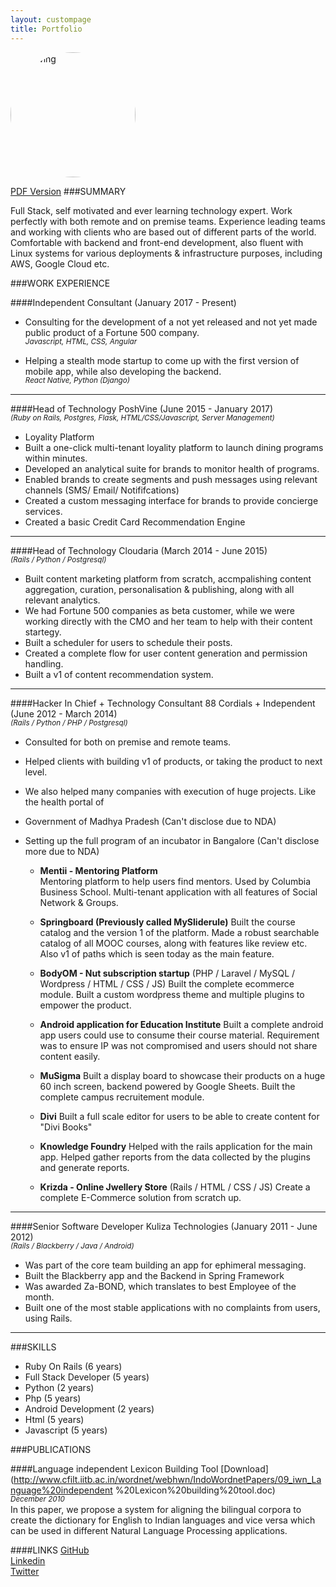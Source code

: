 ```yaml
---
layout: custompage
title: Portfolio
---
```


<img src="https://dl.dropboxusercontent.com/u/56592400/profilepic.jpg" alt="Drawing" style="width: 200px;border-radius:50%;margin:0 auto;"/>


[PDF Version](https://dl.dropboxusercontent.com/u/56592400/Aram-Bhusal.pdf)
###SUMMARY

Full Stack, self motivated and ever learning technology expert.
Work perfectly with both remote and on premise teams.
Experience leading teams and working with clients who are based out of different parts of the world.
Comfortable with backend and front-end development, also fluent with Linux systems for various deployments & infrastructure purposes, including AWS, Google Cloud etc.

###WORK EXPERIENCE

####Independent Consultant
(January 2017 - Present)

- Consulting for the development of a not yet released and not yet made public product
of a Fortune 500 company.<br>
*<sup>Javascript, HTML, CSS, Angular*</sup>

- Helping a stealth mode startup to come up with the first version of mobile app, while also developing the backend.<br>
*<sup>React Native, Python (Django)</sup>*

****

####Head of Technology
PoshVine (June 2015 - January 2017)<br>
*<sup>(Ruby on Rails, Postgres, Flask, HTML/CSS/Javascript, Server Management)</sup>*

- Loyality Platform
- Built a one-click multi-tenant loyality platform to launch dining programs within minutes.
- Developed an analytical suite for brands to monitor health of programs.
- Enabled brands to create segments and push messages using relevant channels (SMS/ Email/ Notififcations)
- Created a custom messaging interface for brands to provide concierge services.
- Created a basic Credit Card Recommendation Engine

****

####Head of Technology
Cloudaria (March 2014 - June 2015) <br>
*<sup>(Rails / Python / Postgresql)</sup>*

- Built content marketing platform from scratch, accmpalishing content aggregation, curation, personalisation & publishing, along with all relevant analytics.
- We had Fortune 500 companies as beta customer, while we were working directly with the CMO and her team to help with their content startegy.
- Built a scheduler for users to schedule their posts.
- Created a complete flow for user content generation and permission handling.
- Built a v1 of content recommendation system.

****

####Hacker In Chief + Technology Consultant
88 Cordials + Independent (June 2012 - March 2014)<br>
*<sup>(Rails / Python / PHP / Postgresql)</sup>*

- Consulted for both on premise and remote teams.
- Helped clients with building v1 of products, or taking the product to next level.
- We also helped many companies with execution of huge projects. Like the health portal of
- Government of Madhya Pradesh (Can't disclose due to NDA)
- Setting up the full program of an incubator in Bangalore (Can't disclose more due to NDA)

  * __Mentii - Mentoring Platform__<br>
Mentoring platform to help users find mentors.
Used by Columbia Business School. Multi-tenant application with all features of Social Network & Groups.

  * __Springboard (Previously called MySliderule)__
Built the course catalog and the version 1 of the platform.
Made a robust searchable catalog of all MOOC courses, along with features like review etc. Also v1 of paths
which is seen today as the main feature.

  * __BodyOM - Nut subscription startup__
(PHP / Laravel / MySQL / Wordpress / HTML / CSS / JS)
Built the complete ecommerce module. Built a custom wordpress theme and multiple plugins to empower the product.

  * __Android application for Education Institute__
Built a complete android app users could use to consume their course material.
Requirement was to ensure IP was not compromised and users should not share content easily.

  * __MuSigma__
Built a display board to showcase their products on a huge 60 inch screen, backend powered by Google Sheets.
Built the complete campus recruitement module.

  * __Divi__
Built a full scale editor for users to be able to create content for "Divi Books"

  * __Knowledge Foundry__
Helped with the rails application for the main app.
Helped gather reports from the data collected by the plugins and generate reports.

  * __Krizda - Online Jwellery Store__
(Rails / HTML / CSS / JS)
Create a complete E-Commerce solution from scratch up.


****

####Senior Software Developer
Kuliza Technologies  (January 2011 - June 2012)<br>
*<sup>(Rails / Blackberry / Java / Android)</sup>*

- Was part of the core team building an app for ephimeral messaging.
- Built the Blackberry app and the Backend in Spring Framework
- Was awarded Za-BOND, which translates to best Employee of the month.
- Built one of the most stable applications with no complaints from users, using Rails.

****

###SKILLS

- Ruby On Rails (6 years)
- Full Stack Developer (5 years)
- Python (2 years)
- Php (5 years)
- Android Development (2 years)
- Html (5 years)
- Javascript (5 years)




###PUBLICATIONS

####Language independent Lexicon Building Tool
[Download](http://www.cfilt.iitb.ac.in/wordnet/webhwn/IndoWordnetPapers/09_iwn_Language%20independent %20Lexicon%20building%20tool.doc)
<br>
*<sup>December 2010</sup>*<br>
In this paper, we propose a system for aligning the bilingual corpora to create the dictionary for English to Indian languages and vice versa which can be used in different Natural Language Processing applications.



####LINKS
[GitHub](http://github.com/phoenixwizard) <br>
[Linkedin](https://in.linkedin.com/in/arambhusal) <br>
[Twitter](https://twitter.com/phoenixwizard) <br>

